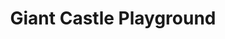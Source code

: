 ---
pid: fs54
title: Giant Castle Playground
location_transcription: Kingsessing Rec Center 50th St+Kingsessing Ave
coordinates: "[-75.217060345442, 39.942679710055]"
zipcode: '19143'
gen_neighborhood: West Philadelphia
neighborhood: University City
outside_phl: 
age: '35'
age_range: 30-39
instagram: 
image_file_name: fs_54.jpg
proposal_transcription: 
topic: Youth
topic_summary: '0'
type: Playground
keywords_other: 
credit: 
image_labels: Playground castle
twitter: tungwill
facebook: 
permalink: "/monuments/fs54/"
layout: item-page
---